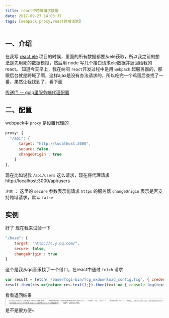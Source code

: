 ```yaml
---
title: react中跨域请求数据
date: 2017-09-27 14:03:37
tags: [webpack proxy,react跨域请求]
---
```

## 一、介绍
在我写 [react ele](https://github.com/YMBo/react-ele) 项目的时候，里面的所有数据都要从ele获取，所以我之前的想法是先用死的数据模拟，然后用 node 写几个接口请求ele数据并返回给我的react。
知道今天早上，我在纳闷 `react`开发过程中是用 `webpack` 起服务器的，那跟后台就是跨域了啊，这样ajax是没有办法请求的，所以吃完一个鸡蛋后查找了一番，果然让我找到了，看下面

[传送门 -- gulp里服务端代理配置 ](https://ymbo.github.io/2018/01/09/http-proxy-middleware%E9%85%8D%E5%90%88gulp%E4%BD%BF%E7%94%A8%E6%97%B6%E7%9A%84%E4%B8%80%E4%BA%9B%E5%9D%91/)


## 二、配置
webpack中 `proxy` 是设置代理的 
``` javascript 
proxy: {
  "/api": {
      target: "http://localhost:3000",
      secure: false,
      changeOrigin : true
    }
},
```
现在比如说我 `/api/users` 这么请求，现在将代理请求http://localhost:3000/api/users 

` 注意 ` ：
这里的 `secure` 参数表示能请求 `https` 的服务器
`changeOrigin` 表示是否支持跨域请求，默认 `false` 

## 实例
好了 现在我来试验一下
``` javascript 
"/base": {
    target: "http://c.y.qq.com/",
    secure: false,
    changeOrigin : true
}
```
这个是我从qq音乐找了一个借口，在react中通过 `fetch` 请求
``` javascript
var result = fetch('/base/fcgi-bin/fcg_wxdownload_config.fcg', { credentials: 'include', headers: { 'Accept': 'application/json, text/plain, */*' } })
result.then(res =>{return res.text();}).then(text => { console.log(text) })
```
看看返回结果
![控制台输出](/images/react中跨域请求数据/1.png)
是不是很方便~